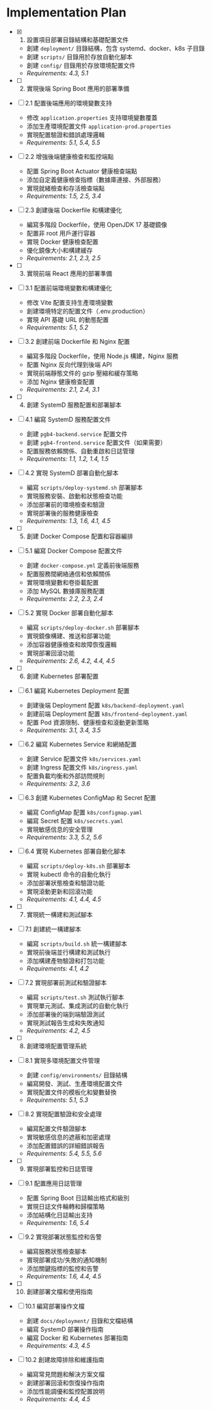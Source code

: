 # Implementation Plan

- [x] 1. 設置項目部署目錄結構和基礎配置文件
  - 創建 `deployment/` 目錄結構，包含 systemd、docker、k8s 子目錄
  - 創建 `scripts/` 目錄用於存放自動化腳本
  - 創建 `config/` 目錄用於存放環境配置文件
  - _Requirements: 4.3, 5.1_

- [ ] 2. 實現後端 Spring Boot 應用的部署準備
- [ ] 2.1 配置後端應用的環境變數支持
  - 修改 `application.properties` 支持環境變數覆蓋
  - 添加生產環境配置文件 `application-prod.properties`
  - 實現配置驗證和錯誤處理邏輯
  - _Requirements: 5.1, 5.4, 5.5_

- [ ] 2.2 增強後端健康檢查和監控端點
  - 配置 Spring Boot Actuator 健康檢查端點
  - 添加自定義健康檢查指標（數據庫連接、外部服務）
  - 實現就緒檢查和存活檢查端點
  - _Requirements: 1.5, 2.5, 3.4_

- [ ] 2.3 創建後端 Dockerfile 和構建優化
  - 編寫多階段 Dockerfile，使用 OpenJDK 17 基礎鏡像
  - 配置非 root 用戶運行容器
  - 實現 Docker 健康檢查配置
  - 優化鏡像大小和構建緩存
  - _Requirements: 2.1, 2.3, 2.5_

- [ ] 3. 實現前端 React 應用的部署準備
- [ ] 3.1 配置前端環境變數和構建優化
  - 修改 Vite 配置支持生產環境變數
  - 創建環境特定的配置文件（.env.production）
  - 實現 API 基礎 URL 的動態配置
  - _Requirements: 5.1, 5.2_

- [ ] 3.2 創建前端 Dockerfile 和 Nginx 配置
  - 編寫多階段 Dockerfile，使用 Node.js 構建，Nginx 服務
  - 配置 Nginx 反向代理到後端 API
  - 實現前端靜態文件的 gzip 壓縮和緩存策略
  - 添加 Nginx 健康檢查配置
  - _Requirements: 2.1, 2.4, 3.1_

- [ ] 4. 創建 SystemD 服務配置和部署腳本
- [ ] 4.1 編寫 SystemD 服務配置文件
  - 創建 `pgb4-backend.service` 配置文件
  - 創建 `pgb4-frontend.service` 配置文件（如果需要）
  - 配置服務依賴關係、自動重啟和日誌管理
  - _Requirements: 1.1, 1.2, 1.4, 1.5_

- [ ] 4.2 實現 SystemD 部署自動化腳本
  - 編寫 `scripts/deploy-systemd.sh` 部署腳本
  - 實現服務安裝、啟動和狀態檢查功能
  - 添加部署前的環境檢查和驗證
  - 實現部署後的服務健康檢查
  - _Requirements: 1.3, 1.6, 4.1, 4.5_

- [ ] 5. 創建 Docker Compose 配置和容器編排
- [ ] 5.1 編寫 Docker Compose 配置文件
  - 創建 `docker-compose.yml` 定義前後端服務
  - 配置服務間網絡通信和依賴關係
  - 實現環境變數和卷掛載配置
  - 添加 MySQL 數據庫服務配置
  - _Requirements: 2.2, 2.3, 2.4_

- [ ] 5.2 實現 Docker 部署自動化腳本
  - 編寫 `scripts/deploy-docker.sh` 部署腳本
  - 實現鏡像構建、推送和部署功能
  - 添加容器健康檢查和故障恢復邏輯
  - 實現部署回滾功能
  - _Requirements: 2.6, 4.2, 4.4, 4.5_

- [ ] 6. 創建 Kubernetes 部署配置
- [ ] 6.1 編寫 Kubernetes Deployment 配置
  - 創建後端 Deployment 配置 `k8s/backend-deployment.yaml`
  - 創建前端 Deployment 配置 `k8s/frontend-deployment.yaml`
  - 配置 Pod 資源限制、健康檢查和滾動更新策略
  - _Requirements: 3.1, 3.4, 3.5_

- [ ] 6.2 編寫 Kubernetes Service 和網絡配置
  - 創建 Service 配置文件 `k8s/services.yaml`
  - 創建 Ingress 配置文件 `k8s/ingress.yaml`
  - 配置負載均衡和外部訪問規則
  - _Requirements: 3.2, 3.6_

- [ ] 6.3 創建 Kubernetes ConfigMap 和 Secret 配置
  - 編寫 ConfigMap 配置 `k8s/configmap.yaml`
  - 編寫 Secret 配置 `k8s/secrets.yaml`
  - 實現敏感信息的安全管理
  - _Requirements: 3.3, 5.2, 5.6_

- [ ] 6.4 實現 Kubernetes 部署自動化腳本
  - 編寫 `scripts/deploy-k8s.sh` 部署腳本
  - 實現 kubectl 命令的自動化執行
  - 添加部署狀態檢查和驗證功能
  - 實現滾動更新和回滾功能
  - _Requirements: 4.1, 4.4, 4.5_

- [ ] 7. 實現統一構建和測試腳本
- [ ] 7.1 創建統一構建腳本
  - 編寫 `scripts/build.sh` 統一構建腳本
  - 實現前後端並行構建和測試執行
  - 添加構建產物驗證和打包功能
  - _Requirements: 4.1, 4.2_

- [ ] 7.2 實現部署前測試和驗證腳本
  - 編寫 `scripts/test.sh` 測試執行腳本
  - 實現單元測試、集成測試的自動化執行
  - 添加部署後的端到端驗證測試
  - 實現測試報告生成和失敗通知
  - _Requirements: 4.2, 4.5_

- [ ] 8. 創建環境配置管理系統
- [ ] 8.1 實現多環境配置文件管理
  - 創建 `config/environments/` 目錄結構
  - 編寫開發、測試、生產環境配置文件
  - 實現配置文件的模板化和變數替換
  - _Requirements: 5.1, 5.3_

- [ ] 8.2 實現配置驗證和安全處理
  - 編寫配置文件驗證腳本
  - 實現敏感信息的遮蔽和加密處理
  - 添加配置錯誤的詳細錯誤報告
  - _Requirements: 5.4, 5.5, 5.6_

- [ ] 9. 實現部署監控和日誌管理
- [ ] 9.1 配置應用日誌管理
  - 配置 Spring Boot 日誌輸出格式和級別
  - 實現日誌文件輪轉和歸檔策略
  - 添加結構化日誌輸出支持
  - _Requirements: 1.6, 5.4_

- [ ] 9.2 實現部署狀態監控和告警
  - 編寫服務狀態檢查腳本
  - 實現部署成功/失敗的通知機制
  - 添加關鍵指標的監控和告警
  - _Requirements: 1.6, 4.4, 4.5_

- [ ] 10. 創建部署文檔和使用指南
- [ ] 10.1 編寫部署操作文檔
  - 創建 `docs/deployment/` 目錄和文檔結構
  - 編寫 SystemD 部署操作指南
  - 編寫 Docker 和 Kubernetes 部署指南
  - _Requirements: 4.3, 4.5_

- [ ] 10.2 創建故障排除和維護指南
  - 編寫常見問題和解決方案文檔
  - 創建部署回滾和恢復操作指南
  - 添加性能調優和監控配置說明
  - _Requirements: 4.4, 4.5_